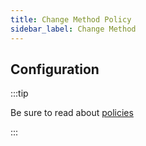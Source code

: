 ```yaml
---
title: Change Method Policy
sidebar_label: Change Method
---
```


<!-- Description goes here-->

## Configuration

:::tip

Be sure to read about [policies](/docs/policies)

:::

<PolicyConfig id="change-method-inbound" />
